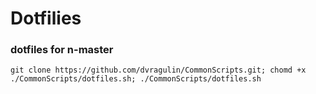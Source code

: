 # Dotfilies

### dotfiles for n-master
```
git clone https://github.com/dvragulin/CommonScripts.git; chomd +x ./CommonScripts/dotfiles.sh; ./CommonScripts/dotfiles.sh
```

